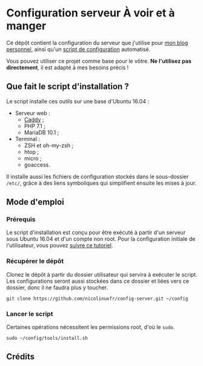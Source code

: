 # Configuration serveur À voir et à manger

Ce dépôt contient la configuration du serveur que j'utilise pour [mon blog personnel](https://voiretmanger.fr), ainsi qu'un [script de configuration](https://github.com/nicolinuxfr/config-server/blob/master/tools/install.sh) automatisé.

Vous pouvez utiliser ce projet comme base pour le vôtre. **Ne l'utilisez pas directement**, il est adapté à mes besoins précis ! 

## Que fait le script d'installation ?

Le script installe ces outils sur une base d'Ubuntu 16.04 :

- Serveur web :
    - [Caddy](https://github.com/mholt/caddy) ;
    - PHP 7.1 ;
    - MariaDB 10.1 ;
- Terminal :
    - ZSH et oh-my-zsh ;
    - htop ;
    - micro ;
    - goaccess.

Il installe aussi les fichiers de configuration stockés dans le sous-dossier `/etc/`, grâce à des liens symboliques qui simplifient ensuite les mises à jour.

## Mode d'emploi

### Prérequis

Le script d'installation est conçu pour être exécuté à partir d'un serveur sous Ubuntu 16.04 et d'un compte non root. Pour la configuration initiale de l'utilisateur, vous pouvez [suivre ce tutoriel](https://www.digitalocean.com/community/tutorials/initial-server-setup-with-ubuntu-16-04).

### Récupérer le dépôt

Clonez le dépôt à partir du dossier utilisateur qui servira à exécuter le script. Les configurations seront aussi stockées dans ce dossier et liées vers ce dossier, donc il ne faudra plus y toucher.

    git clone https://github.com/nicolinuxfr/config-server.git ~/config

### Lancer le script

Certaines opérations nécessitent les permissions root, d'où le `sudo`. 

    sudo ~/config/tools/install.sh

## Crédits

